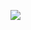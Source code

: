 ![](https://assets.leetcode.com/users/images/db45ba0e-3e3e-47ff-93b9-b9d2e1482730_1615312334.6725743.png)